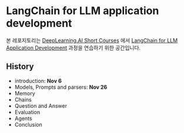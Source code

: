 # LangChain for LLM application development

본 레포지토리는 [DeepLearning.AI Short Courses](https://learn.deeplearning.ai/) 에서 [LangChain for LLM Application Development](https://learn.deeplearning.ai/langchain/lesson/1/introduction) 과정을 연습하기 위한 공간입니다.

## History
- introduction: **Nov 6**
- Models, Prompts and parsers: **Nov 26**
- Memory 
- Chains
- Question and Answer
- Evaluation
- Agents
- Conclusion
